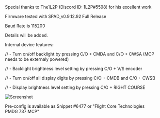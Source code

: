 
Special thanks to The1L2P (Discord ID: 1L2P#5598) for his excellent work

Firmware tested with SPAD_v0.9.12.92 Full Release

Baud Rate is 115200

Details will be added.

Internal device features:

// - Turn on/off backlight by pressing C/O + CMDA and C/O + CWSA (MCP needs to be externaly powered)

// - Backlight brightness level setting by pressing C/O + V/S encoder

// - Turn on/off all display digits by pressing C/O + CMDB and C/O + CWSB

// - Display brightness level setting by pressing C/O + RIGHT COURSE

![Screenshot](https://user-images.githubusercontent.com/53659578/193845938-f0ef2aed-1326-4257-a87d-9a4b7bee52e3.png)

Pre-config is available as Snippet #6477 or "Flight Core Technologies PMDG 737 MCP"
